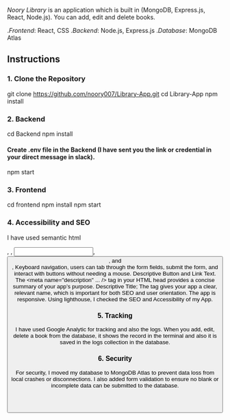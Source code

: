 *Noory Library* is an application which is built in (MongoDB, Express.js, React, Node.js). You can add, edit and delete books.

.*Frontend*: React, CSS
.*Backend*: Node.js, Express.js
.*Database*: MongoDB Atlas

## Instructions

### 1.	Clone the Repository

git clone https://github.com/noory007/Library-App.git
cd Library-App
npm install

### 2.	Backend

cd Backend 
npm install
#### Create .env file in the Backend (I have sent you the link or credential in your direct message in slack).
npm start 

### 3.	Frontend

cd frontend
npm install
npm start

### 4.	Accessibility and SEO

I have used semantic html <form>, <label>, <input>, <button>, and <header>, Keyboard navigation, users can tab through the form fields, submit the form, and interact with buttons without needing a mouse. Descriptive Button and Link Text. 
The <meta name="description" ... /> tag in your HTML head provides a concise summary of your app’s purpose. Descriptive Title; The <title>Noory Library</title> tag gives your app a clear, relevant name, which is important for both SEO and user orientation. The app is responsive. Using lighthouse, I checked the SEO and Accessibility of my App.

### 5.	Tracking

I have used Google Analytic for tracking and also the logs. When you add, edit, delete a book from the database, it shows the record in the terminal and also it is saved in the logs collection in the database. 

### 6.	Security

For security, I moved my database to MongoDB Atlas to prevent data loss from local crashes or disconnections. I also added form validation to ensure no blank or incomplete data can be submitted to the database.



